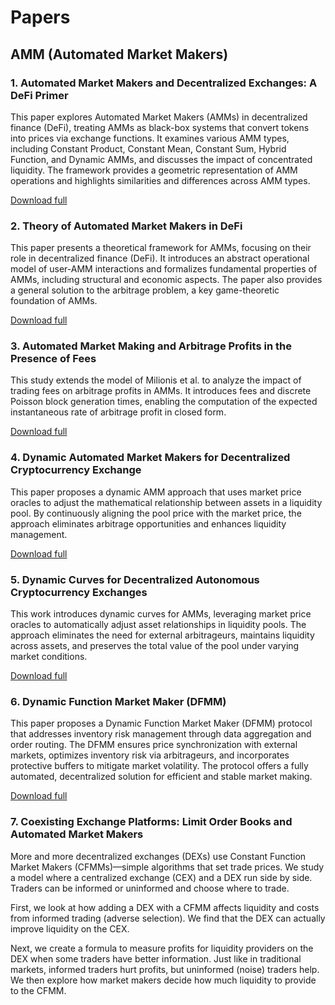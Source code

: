 # Papers

## AMM (Automated Market Makers)

### 1. Automated Market Makers and Decentralized Exchanges: A DeFi Primer
This paper explores Automated Market Makers (AMMs) in decentralized finance (DeFi), treating AMMs as black-box systems that convert tokens into prices via exchange functions. It examines various AMM types, including Constant Product, Constant Mean, Constant Sum, Hybrid Function, and Dynamic AMMs, and discusses the impact of concentrated liquidity. The framework provides a geometric representation of AMM operations and highlights similarities and differences across AMM types.

[Download full](/amm/1_Automated%20market%20makers%20and%20decentralized%20exchanges%20-%20DeFi%20primer%20.pdf)

### 2. Theory of Automated Market Makers in DeFi
This paper presents a theoretical framework for AMMs, focusing on their role in decentralized finance (DeFi). It introduces an abstract operational model of user-AMM interactions and formalizes fundamental properties of AMMs, including structural and economic aspects. The paper also provides a general solution to the arbitrage problem, a key game-theoretic foundation of AMMs.

[Download full](/amm/2_Theory%20of%20automated%20market%20makers%20in%20defi.pdf)

### 3. Automated Market Making and Arbitrage Profits in the Presence of Fees
This study extends the model of Milionis et al. to analyze the impact of trading fees on arbitrage profits in AMMs. It introduces fees and discrete Poisson block generation times, enabling the computation of the expected instantaneous rate of arbitrage profit in closed form.

[Download full](/amm/3_Automated%20Market%20Making%20and%20Arbitrage%20Profits%20in%20the%20Presence%20of%20Fees.pdf)

### 4. Dynamic Automated Market Makers for Decentralized Cryptocurrency Exchange
This paper proposes a dynamic AMM approach that uses market price oracles to adjust the mathematical relationship between assets in a liquidity pool. By continuously aligning the pool price with the market price, the approach eliminates arbitrage opportunities and enhances liquidity management.

[Download full](/amm/4_Dynamic%20Automated%20Market%20Makers%20for%20Decentralized%20Cryptocurrency%20Exchange.pdf)

### 5. Dynamic Curves for Decentralized Autonomous Cryptocurrency Exchanges
This work introduces dynamic curves for AMMs, leveraging market price oracles to automatically adjust asset relationships in liquidity pools. The approach eliminates the need for external arbitrageurs, maintains liquidity across assets, and preserves the total value of the pool under varying market conditions.

[Download full](/amm/5_Dynamic%20Curves%20for%20Decentralized%20Autonomous%20Cryptocurrency%20Exchanges.pdf)

### 6. Dynamic Function Market Maker (DFMM)
This paper proposes a Dynamic Function Market Maker (DFMM) protocol that addresses inventory risk management through data aggregation and order routing. The DFMM ensures price synchronization with external markets, optimizes inventory risk via arbitrageurs, and incorporates protective buffers to mitigate market volatility. The protocol offers a fully automated, decentralized solution for efficient and stable market making.

[Download full](/amm/6_Dynamic%20Function%20Market%20Maker%20(DFMM).pdf)

### 7. Coexisting Exchange Platforms: Limit Order Books and Automated Market Makers

More and more decentralized exchanges (DEXs) use Constant Function Market Makers (CFMMs)—simple algorithms that set trade prices. We study a model where a centralized exchange (CEX) and a DEX run side by side. Traders can be informed or uninformed and choose where to trade.

First, we look at how adding a DEX with a CFMM affects liquidity and costs from informed trading (adverse selection). We find that the DEX can actually improve liquidity on the CEX.

Next, we create a formula to measure profits for liquidity providers on the DEX when some traders have better information. Just like in traditional markets, informed traders hurt profits, but uninformed (noise) traders help. We then explore how market makers decide how much liquidity to provide to the CFMM.